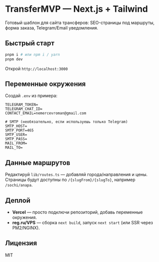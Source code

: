 # TransferMVP — Next.js + Tailwind

Готовый шаблон для сайта трансферов: SEO-страницы под маршруты, форма заказа, Telegram/Email уведомления.

## Быстрый старт

```bash
pnpm i # или npm i / yarn
pnpm dev
```

Открой `http://localhost:3000`

## Переменные окружения

Создай `.env` из примера:

```
TELEGRAM_TOKEN=
TELEGRAM_CHAT_ID=
CONTACT_EMAIL=nemercevroman@gmail.com

# SMTP (необязательно, если используешь только Telegram)
SMTP_HOST=
SMTP_PORT=465
SMTP_USER=
SMTP_PASS=
MAIL_FROM=
MAIL_TO=
```

## Данные маршрутов

Редактируй `lib/routes.ts` — добавляй города/направления и цены. 
Страницы будут доступны по `/{slugFrom}/{slugTo}`, например `/sochi/anapa`.

## Деплой

- **Vercel** — просто подключи репозиторий, добавь переменные окружения.
- **reg.ru/VPS** — сборка `next build`, запуск `next start` (или SSR через PM2/NGINX).

## Лицензия
MIT
